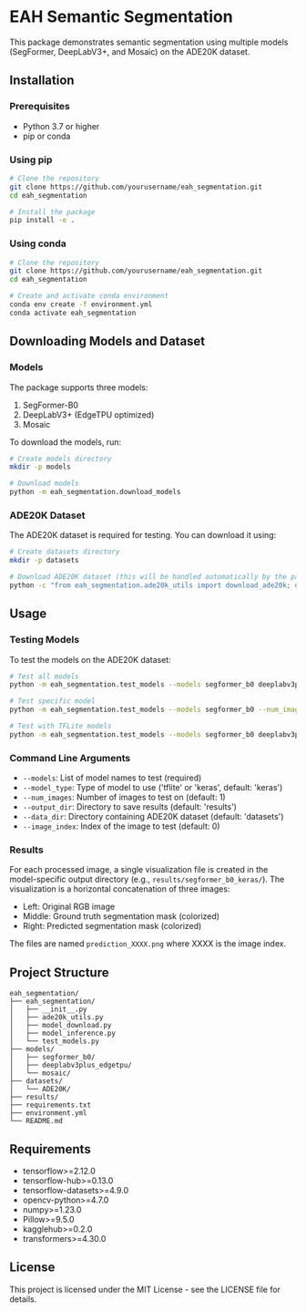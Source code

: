 # EAH Semantic Segmentation

This package demonstrates semantic segmentation using multiple models (SegFormer, DeepLabV3+, and Mosaic) on the ADE20K dataset.

## Installation

### Prerequisites
- Python 3.7 or higher
- pip or conda

### Using pip
```bash
# Clone the repository
git clone https://github.com/yourusername/eah_segmentation.git
cd eah_segmentation

# Install the package
pip install -e .
```

### Using conda
```bash
# Clone the repository
git clone https://github.com/yourusername/eah_segmentation.git
cd eah_segmentation

# Create and activate conda environment
conda env create -f environment.yml
conda activate eah_segmentation
```

## Downloading Models and Dataset

### Models
The package supports three models:
1. SegFormer-B0
2. DeepLabV3+ (EdgeTPU optimized)
3. Mosaic

To download the models, run:
```bash
# Create models directory
mkdir -p models

# Download models
python -m eah_segmentation.download_models
```

### ADE20K Dataset
The ADE20K dataset is required for testing. You can download it using:
```bash
# Create datasets directory
mkdir -p datasets

# Download ADE20K dataset (this will be handled automatically by the package)
python -c "from eah_segmentation.ade20k_utils import download_ade20k; download_ade20k()"
```

## Usage

### Testing Models
To test the models on the ADE20K dataset:

```bash
# Test all models
python -m eah_segmentation.test_models --models segformer_b0 deeplabv3plus_edgetpu mosaic --num_images 5

# Test specific model
python -m eah_segmentation.test_models --models segformer_b0 --num_images 1

# Test with TFLite models
python -m eah_segmentation.test_models --models segformer_b0 deeplabv3plus_edgetpu mosaic --model_type tflite --num_images 5
```

### Command Line Arguments
- `--models`: List of model names to test (required)
- `--model_type`: Type of model to use ('tflite' or 'keras', default: 'keras')
- `--num_images`: Number of images to test on (default: 1)
- `--output_dir`: Directory to save results (default: 'results')
- `--data_dir`: Directory containing ADE20K dataset (default: 'datasets')
- `--image_index`: Index of the image to test (default: 0)

### Results
For each processed image, a single visualization file is created in the model-specific output directory (e.g., `results/segformer_b0_keras/`). The visualization is a horizontal concatenation of three images:
- Left: Original RGB image
- Middle: Ground truth segmentation mask (colorized)
- Right: Predicted segmentation mask (colorized)

The files are named `prediction_XXXX.png` where XXXX is the image index.

## Project Structure
```
eah_segmentation/
├── eah_segmentation/
│   ├── __init__.py
│   ├── ade20k_utils.py
│   ├── model_download.py
│   ├── model_inference.py
│   └── test_models.py
├── models/
│   ├── segformer_b0/
│   ├── deeplabv3plus_edgetpu/
│   └── mosaic/
├── datasets/
│   └── ADE20K/
├── results/
├── requirements.txt
├── environment.yml
└── README.md
```

## Requirements
- tensorflow>=2.12.0
- tensorflow-hub>=0.13.0
- tensorflow-datasets>=4.9.0
- opencv-python>=4.7.0
- numpy>=1.23.0
- Pillow>=9.5.0
- kagglehub>=0.2.0
- transformers>=4.30.0

## License
This project is licensed under the MIT License - see the LICENSE file for details.

